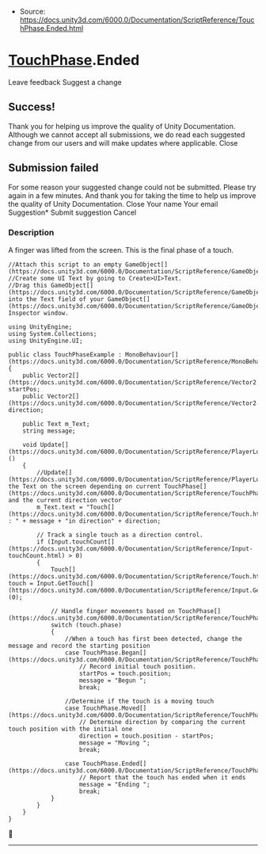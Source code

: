 * Source: https://docs.unity3d.com/6000.0/Documentation/ScriptReference/TouchPhase.Ended.html

#  [TouchPhase](https://docs.unity3d.com/6000.0/Documentation/ScriptReference/TouchPhase.html).Ended
Leave feedback
Suggest a change
## Success!
Thank you for helping us improve the quality of Unity Documentation. Although we cannot accept all submissions, we do read each suggested change from our users and will make updates where applicable.
Close
## Submission failed
For some reason your suggested change could not be submitted. Please <a>try again</a> in a few minutes. And thank you for taking the time to help us improve the quality of Unity Documentation.
Close
Your name Your email Suggestion* Submit suggestion
Cancel
### Description
A finger was lifted from the screen. This is the final phase of a touch.
```
//Attach this script to an empty GameObject[](https://docs.unity3d.com/6000.0/Documentation/ScriptReference/GameObject.html)
//Create some UI Text by going to Create>UI>Text.
//Drag this GameObject[](https://docs.unity3d.com/6000.0/Documentation/ScriptReference/GameObject.html) into the Text field of your GameObject[](https://docs.unity3d.com/6000.0/Documentation/ScriptReference/GameObject.html)’s Inspector window.  
  
using UnityEngine;
using System.Collections;
using UnityEngine.UI;  
  
public class TouchPhaseExample : MonoBehaviour[](https://docs.unity3d.com/6000.0/Documentation/ScriptReference/MonoBehaviour.html)
{
    public Vector2[](https://docs.unity3d.com/6000.0/Documentation/ScriptReference/Vector2.html) startPos;
    public Vector2[](https://docs.unity3d.com/6000.0/Documentation/ScriptReference/Vector2.html) direction;  
  
    public Text m_Text;
    string message;  
  
    void Update[](https://docs.unity3d.com/6000.0/Documentation/ScriptReference/PlayerLoop.Update.html)()
    {
        //Update[](https://docs.unity3d.com/6000.0/Documentation/ScriptReference/PlayerLoop.Update.html) the Text on the screen depending on current TouchPhase[](https://docs.unity3d.com/6000.0/Documentation/ScriptReference/TouchPhase.html), and the current direction vector
        m_Text.text = "Touch[](https://docs.unity3d.com/6000.0/Documentation/ScriptReference/Touch.html) : " + message + "in direction" + direction;  
  
        // Track a single touch as a direction control.
        if (Input.touchCount[](https://docs.unity3d.com/6000.0/Documentation/ScriptReference/Input-touchCount.html) > 0)
        {
            Touch[](https://docs.unity3d.com/6000.0/Documentation/ScriptReference/Touch.html) touch = Input.GetTouch[](https://docs.unity3d.com/6000.0/Documentation/ScriptReference/Input.GetTouch.html)(0);  
  
            // Handle finger movements based on TouchPhase[](https://docs.unity3d.com/6000.0/Documentation/ScriptReference/TouchPhase.html)
            switch (touch.phase)
            {
                //When a touch has first been detected, change the message and record the starting position
                case TouchPhase.Began[](https://docs.unity3d.com/6000.0/Documentation/ScriptReference/TouchPhase.Began.html):
                    // Record initial touch position.
                    startPos = touch.position;
                    message = "Begun ";
                    break;  
  
                //Determine if the touch is a moving touch
                case TouchPhase.Moved[](https://docs.unity3d.com/6000.0/Documentation/ScriptReference/TouchPhase.Moved.html):
                    // Determine direction by comparing the current touch position with the initial one
                    direction = touch.position - startPos;
                    message = "Moving ";
                    break;  
  
                case TouchPhase.Ended[](https://docs.unity3d.com/6000.0/Documentation/ScriptReference/TouchPhase.Ended.html):
                    // Report that the touch has ended when it ends
                    message = "Ending ";
                    break;
            }
        }
    }
}

```

* * *
